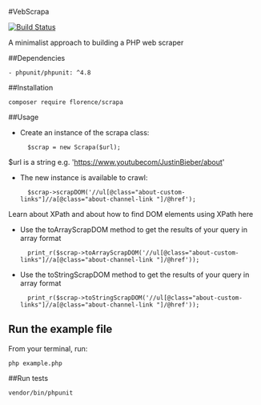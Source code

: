 #VebScrapa

[![Build Status](https://travis-ci.org/andela-fokosun/webscrapa.svg?branch=master)](https://travis-ci.org/andela-fokosun/webscrapa)

A minimalist approach to building a PHP web scraper


##Dependencies


    - phpunit/phpunit: ^4.8


##Installation
    
    composer require florence/scrapa


##Usage

- Create an instance of the scrapa class:

    
        $scrap = new Scrapa($url);


$url is a string e.g. 'https://www.youtubecom/JustinBieber/about'


- The new instance is available to crawl:

    
        $scrap->scrapDOM('//ul[@class="about-custom-links"]//a[@class="about-channel-link "]/@href');


Learn about XPath and about how to find DOM elements using XPath here


- Use the toArrayScrapDOM method to get the results of your query in array format


        print_r($scrap->toArrayScrapDOM('//ul[@class="about-custom-links"]//a[@class="about-channel-link "]/@href'));


- Use the toStringScrapDOM method to get the results of your query in array format


        print_r($scrap->toStringScrapDOM('//ul[@class="about-custom-links"]//a[@class="about-channel-link "]/@href'));


## Run the example file

From your terminal, run:
    
    php example.php


##Run tests

    vendor/bin/phpunit

